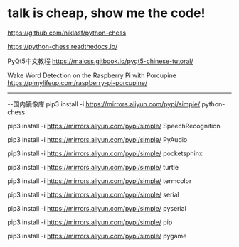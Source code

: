 # talk is cheap, show me the code!

https://github.com/niklasf/python-chess

https://python-chess.readthedocs.io/

PyQt5中文教程
https://maicss.gitbook.io/pyqt5-chinese-tutoral/

Wake Word Detection on the Raspberry Pi with Porcupine
https://pimylifeup.com/raspberry-pi-porcupine/

------------------------------------------------------------------------------------------
--国内镜像库
pip3 install -i https://mirrors.aliyun.com/pypi/simple/  python-chess

pip3 install -i https://mirrors.aliyun.com/pypi/simple/ SpeechRecognition

pip3 install -i https://mirrors.aliyun.com/pypi/simple/ PyAudio

pip3 install -i https://mirrors.aliyun.com/pypi/simple/ pocketsphinx

pip3 install -i https://mirrors.aliyun.com/pypi/simple/ turtle

pip3 install -i https://mirrors.aliyun.com/pypi/simple/ termcolor

pip3 install -i https://mirrors.aliyun.com/pypi/simple/ serial

pip3 install -i https://mirrors.aliyun.com/pypi/simple/ pyserial

pip3 install -i https://mirrors.aliyun.com/pypi/simple/ pip

pip3 install -i https://mirrors.aliyun.com/pypi/simple/ pygame


